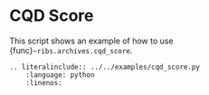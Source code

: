 # CQD Score

This script shows an example of how to use {func}`~ribs.archives.cqd_score`.

```{eval-rst}
.. literalinclude:: ../../examples/cqd_score.py
    :language: python
    :linenos:
```
